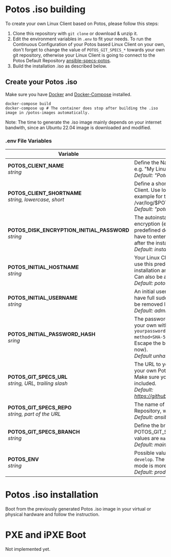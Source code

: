 
# Potos .iso building

To create your own Linux Client based on Potos, please follow this steps:

1. Clone this repository with `git clone` or download & unzip it.
2. Edit the environment variables in `.env` to fit your needs. To run the Continuous Configuration of your Potos based Linux Client on your own, don't forget to change the value of `POTOS_GIT_SPECS_*` towards your own git repository, otherwise your Linux Client is going to connect to the Potos Default Repository [ansible-specs-potos](https://github.com/projectpotos/ansible-specs-potos).
3. Build the installation .iso as described below.

## Create your Potos .iso

Make sure you have [Docker](https://docs.docker.com/get-docker) and [Docker-Compose](https://docs.docker.com/compose/install/) installed.

```
docker-compose build
docker-compose up # The container does stop after building the .iso image in /potos-images automatically.
```

Note: The time to generate the .iso image mainly depends on your internet bandwith, since an Ubuntu 22.04 image is downloaded and modified.

###  .env File Variables

| Variable | Comments |
|--|--|
| **POTOS_CLIENT_NAME** <br>*string*| Define the Name of your Linux Client, e.g. "My Linux Client".<br>*Default: "Potos Linux Client"* |
| **POTOS_CLIENT_SHORTNAME** <br>*string, lowercase, short* | Define a short name of your Linux Client. Use lowercase. Will be used for example for the log folder /var/log/$POTOS_CLIENT_SHORTNAME<br>*Default: "potos"*
| **POTOS_DISK_ENCRYPTION_INITIAL_PASSWORD** <br>*string* |  The autoinstall feature with disk encryption (except: /boot) needs a predefined decryption password. You have to enter this password at first boot after the installation.<br>*Default: install*
| **POTOS_INITIAL_HOSTNAME**<br>*string* | Your Linux Client based on Potos will use this predefined hostname at the installation and first boot.<br>Can also be an FQDN.<br>*Default: potoshostname01*
| **POTOS_INITIAL_USERNAME**<br>*string* | An initial username is required. Will have full sudo (root) permission. Can be removed later on.<br>*Default: admin*
| **POTOS_INITIAL_PASSWORD_HASH**<br>*sring* | The password in form of a hash. Create your own with `echo -n yourpasswordhere \| mkpasswd --method=SHA-512 --stdin`.<br>Escape the backslashes with \\/ (for now).<br>*Default unhashed: admin*
| **POTOS_GIT_SPECS_URL**<br>*string, URL, trailing slash* | The URL to your Git Account that holds your own Potos Specs Repository. Make sure you have the trailing slash included. <br>*Default: https://github.com/projectpotos/*
| **POTOS_GIT_SPECS_REPO**<br>*string, part of the URL* | The name of your own Potos Git Specs Repository, without *.git* at the End.<br>*Default: ansible-specs-potos*
| **POTOS_GIT_SPECS_BRANCH**<br>*string* | Define the branch of your POTOS_GIT_SPECS_REPO. Typical values are `main`, `master`, `develop` <br>*Default: main*
| **POTOS_ENV**<br>*string*| Possible values are `production` and `develop`. The installation in `develop` mode is more verbose.<br>*Default: production*

# Potos .iso installation

Boot from the previously generated Potos .iso image in your virtual or physical hardware and follow the instruction.

# PXE and iPXE Boot

Not implemented yet.
